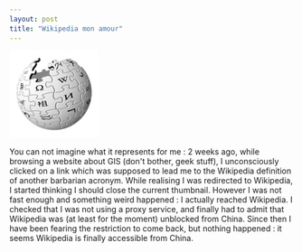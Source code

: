 ```yaml
---
layout: post
title: "Wikipedia mon amour"
---
```


![Wikipedia](/files/wikipedia.png)

You can not imagine what it represents for me : 2 weeks ago, while browsing a website about GIS (don't bother, geek stuff), I unconsciously clicked on a link which was supposed to lead me to the Wikipedia definition of another barbarian acronym. While realising I was redirected to Wikipedia, I started thinking I should close the current thumbnail. However I was not fast enough and something weird happened : I actually reached Wikipedia. I checked that I was not using a proxy service, and finally had to admit that Wikipedia was (at least for the moment) unblocked from China. Since then I have been fearing the restriction to come back, but nothing happened : it seems Wikipedia is finally accessible from China.